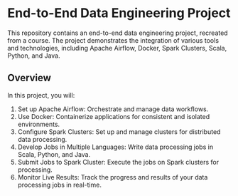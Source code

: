 # End-to-End Data Engineering Project

This repository contains an end-to-end data engineering project, recreated from a course. The project demonstrates the integration of various tools and technologies, including Apache Airflow, Docker, Spark Clusters, Scala, Python, and Java.

## Overview

In this project, you will:

1. Set up Apache Airflow: Orchestrate and manage data workflows.
2. Use Docker: Containerize applications for consistent and isolated environments.
3. Configure Spark Clusters: Set up and manage clusters for distributed data processing.
4. Develop Jobs in Multiple Languages: Write data processing jobs in Scala, Python, and Java.
5. Submit Jobs to Spark Cluster: Execute the jobs on Spark clusters for processing.
6. Monitor Live Results: Track the progress and results of your data processing jobs in real-time.